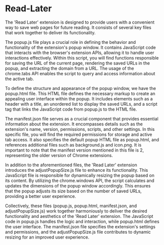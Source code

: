 # Read-Later

  The 'Read Later' extension is designed to provide users with a convenient way to save web pages for future reading. It consists of several key files that work together to deliver its functionality.
  
  The popup.js file plays a crucial role in defining the behavior and functionality of the extension's popup window. It contains JavaScript code that interacts with the browser's extension APIs, allowing it to handle user interactions effectively. Within this script, you will find functions responsible for saving the URL of the current page, rendering the saved URLs in the popup, and extracting the domain from a URL. The usage of the chrome.tabs API enables the script to query and access information about the active tab.
  
  To define the structure and appearance of the popup window, we have the popup.html file. This HTML file defines the necessary markup to create an appealing user interface within the popup. It includes elements such as a header with a title, an unordered list to display the saved URLs, and a script tag that links the JavaScript code from popup.js to the HTML file.

  The manifest.json file serves as a crucial component that provides essential information about the extension. It encompasses details such as the extension's name, version, permissions, scripts, and other settings. In this specific file, you will find the required permissions for storage and active tab access. It also specifies the default popup HTML file as popup.html, and references additional files such as background.js and icon.png. It is important to note that the manifest version mentioned in this file is 2, representing the older version of Chrome extensions.

  In addition to the aforementioned files, the 'Read Later' extension introduces the adjustPopupSize.js file to enhance its functionality. This JavaScript file is responsible for dynamically resizing the popup based on its content. By utilizing the chrome.windows API, the script calculates and updates the dimensions of the popup window accordingly. This ensures that the popup adjusts its size based on the number of saved URLs, providing a better user experience.

  Collectively, these files (popup.js, popup.html, manifest.json, and adjustPopupSize.js) work together harmoniously to deliver the desired functionality and aesthetics of the 'Read Later' extension. The JavaScript code in popup.js handles the logic and interaction, while popup.html defines the user interface. The manifest.json file specifies the extension's settings and permissions, and the adjustPopupSize.js file contributes to dynamic resizing for an improved user experience.
